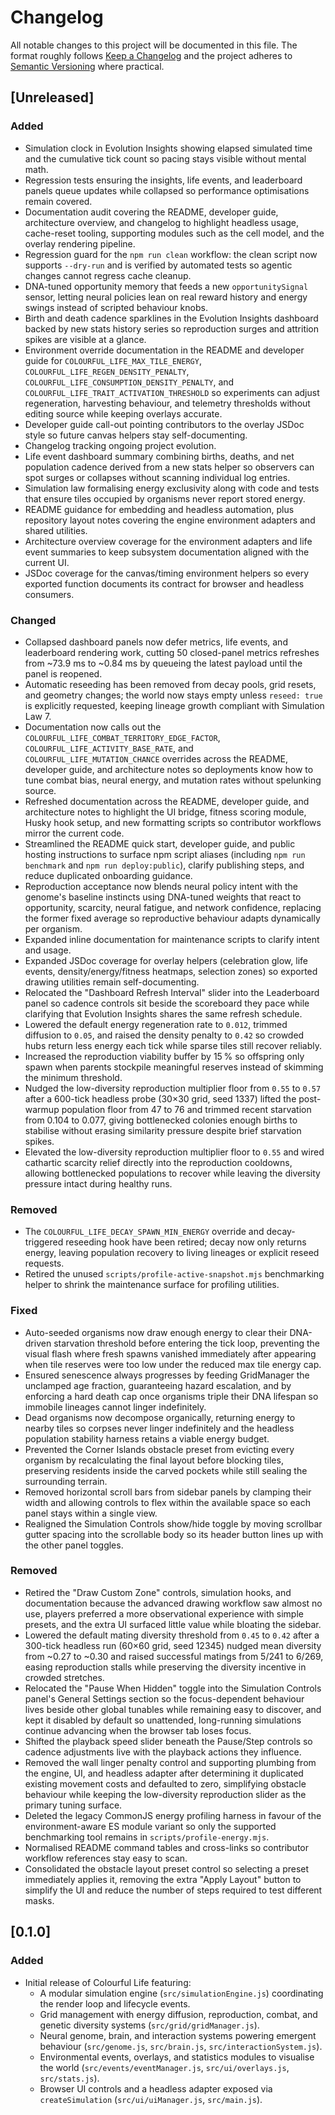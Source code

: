 # Changelog

All notable changes to this project will be documented in this file. The format
roughly follows [Keep a Changelog](https://keepachangelog.com/en/1.1.0/) and the
project adheres to [Semantic Versioning](https://semver.org/spec/v2.0.0.html)
where practical.

## [Unreleased]

### Added

- Simulation clock in Evolution Insights showing elapsed simulated time and the
  cumulative tick count so pacing stays visible without mental math.
- Regression tests ensuring the insights, life events, and leaderboard panels
  queue updates while collapsed so performance optimisations remain covered.
- Documentation audit covering the README, developer guide, architecture overview, and changelog to highlight headless usage, cache-reset tooling, supporting modules such as the cell model, and the overlay rendering pipeline.
- Regression guard for the `npm run clean` workflow: the clean script now supports `--dry-run` and is verified by automated tests so agentic changes cannot regress cache cleanup.
- DNA-tuned opportunity memory that feeds a new `opportunitySignal` sensor, letting neural policies lean on real reward history and energy swings instead of scripted behaviour knobs.
- Birth and death cadence sparklines in the Evolution Insights dashboard backed by new stats history series so reproduction surges and attrition spikes are visible at a glance.
- Environment override documentation in the README and developer guide for `COLOURFUL_LIFE_MAX_TILE_ENERGY`, `COLOURFUL_LIFE_REGEN_DENSITY_PENALTY`, `COLOURFUL_LIFE_CONSUMPTION_DENSITY_PENALTY`, and `COLOURFUL_LIFE_TRAIT_ACTIVATION_THRESHOLD` so experiments can adjust regeneration, harvesting behaviour, and telemetry thresholds without editing source while keeping overlays accurate.
- Developer guide call-out pointing contributors to the overlay JSDoc style so future canvas helpers stay self-documenting.
- Changelog tracking ongoing project evolution.
- Life event dashboard summary combining births, deaths, and net population cadence derived from a new stats helper so observers can spot surges or collapses without scanning individual log entries.
- Simulation law formalising energy exclusivity along with code and tests that ensure tiles occupied by organisms never report stored energy.
- README guidance for embedding and headless automation, plus repository layout notes covering the engine environment adapters and shared utilities.
- Architecture overview coverage for the environment adapters and life event summaries to keep subsystem documentation aligned with the current UI.
- JSDoc coverage for the canvas/timing environment helpers so every exported function documents its contract for browser and headless consumers.

### Changed

- Collapsed dashboard panels now defer metrics, life events, and leaderboard
  rendering work, cutting 50 closed-panel metrics refreshes from ~73.9 ms to
  ~0.84 ms by queueing the latest payload until the panel is reopened.
- Automatic reseeding has been removed from decay pools, grid resets, and
  geometry changes; the world now stays empty unless `reseed: true` is
  explicitly requested, keeping lineage growth compliant with Simulation Law 7.
- Documentation now calls out the `COLOURFUL_LIFE_COMBAT_TERRITORY_EDGE_FACTOR`,
  `COLOURFUL_LIFE_ACTIVITY_BASE_RATE`, and `COLOURFUL_LIFE_MUTATION_CHANCE`
  overrides across the README, developer guide, and architecture notes so
  deployments know how to tune combat bias, neural energy, and mutation rates
  without spelunking source.
- Refreshed documentation across the README, developer guide, and architecture
  notes to highlight the UI bridge, fitness scoring module, Husky hook setup,
  and new formatting scripts so contributor workflows mirror the current code.
- Streamlined the README quick start, developer guide, and public hosting
  instructions to surface npm script aliases (including `npm run benchmark` and
  `npm run deploy:public`), clarify publishing steps, and reduce duplicated
  onboarding guidance.
- Reproduction acceptance now blends neural policy intent with the genome's
  baseline instincts using DNA-tuned weights that react to opportunity,
  scarcity, neural fatigue, and network confidence, replacing the former
  fixed average so reproductive behaviour adapts dynamically per organism.
- Expanded inline documentation for maintenance scripts to clarify intent and
  usage.
- Expanded JSDoc coverage for overlay helpers (celebration glow, life events,
  density/energy/fitness heatmaps, selection zones) so exported drawing
  utilities remain self-documenting.
- Relocated the "Dashboard Refresh Interval" slider into the Leaderboard panel
  so cadence controls sit beside the scoreboard they pace while clarifying that
  Evolution Insights shares the same refresh schedule.
- Lowered the default energy regeneration rate to `0.012`, trimmed diffusion to
  `0.05`, and raised the density penalty to `0.42` so crowded hubs return less
  energy each tick while sparse tiles still recover reliably.
- Increased the reproduction viability buffer by 15 % so offspring only spawn
  when parents stockpile meaningful reserves instead of skimming the minimum
  threshold.
- Nudged the low-diversity reproduction multiplier floor from `0.55` to `0.57`
  after a 600-tick headless probe (30×30 grid, seed 1337) lifted the post-
  warmup population floor from 47 to 76 and trimmed recent starvation from
  0.104 to 0.077, giving bottlenecked colonies enough births to stabilise
  without erasing similarity pressure despite brief starvation spikes.
- Elevated the low-diversity reproduction multiplier floor to `0.55` and wired
  cathartic scarcity relief directly into the reproduction cooldowns, allowing
  bottlenecked populations to recover while leaving the diversity pressure
  intact during healthy runs.

### Removed

- The `COLOURFUL_LIFE_DECAY_SPAWN_MIN_ENERGY` override and decay-triggered
  reseeding hook have been retired; decay now only returns energy, leaving
  population recovery to living lineages or explicit reseed requests.
- Retired the unused `scripts/profile-active-snapshot.mjs` benchmarking helper
  to shrink the maintenance surface for profiling utilities.

### Fixed

- Auto-seeded organisms now draw enough energy to clear their DNA-driven
  starvation threshold before entering the tick loop, preventing the visual
  flash where fresh spawns vanished immediately after appearing when tile
  reserves were too low under the reduced max tile energy cap.
- Ensured senescence always progresses by feeding GridManager the unclamped age
  fraction, guaranteeing hazard escalation, and by enforcing a hard death cap
  once organisms triple their DNA lifespan so immobile lineages cannot linger
  indefinitely.
- Dead organisms now decompose organically, returning energy to nearby tiles so
  corpses never linger indefinitely and the headless population stability
  harness retains a viable energy budget.
- Prevented the Corner Islands obstacle preset from evicting every organism by
  recalculating the final layout before blocking tiles, preserving residents
  inside the carved pockets while still sealing the surrounding terrain.
- Removed horizontal scroll bars from sidebar panels by clamping their width
  and allowing controls to flex within the available space so each panel stays
  within a single view.
- Realigned the Simulation Controls show/hide toggle by moving scrollbar
  gutter spacing into the scrollable body so its header button lines up with
  the other panel toggles.

### Removed

- Retired the "Draw Custom Zone" controls, simulation hooks, and documentation
  because the advanced drawing workflow saw almost no use, players preferred a
  more observational experience with simple presets, and the extra UI surfaced
  little value while bloating the sidebar.
- Lowered the default mating diversity threshold from `0.45` to `0.42` after a
  300-tick headless run (60×60 grid, seed 12345) nudged mean diversity from
  ~0.27 to ~0.30 and raised successful matings from 5/241 to 6/269, easing
  reproduction stalls while preserving the diversity incentive in crowded
  stretches.
- Relocated the "Pause When Hidden" toggle into the Simulation Controls panel's
  General Settings section so the focus-dependent behaviour lives beside other
  global tunables while remaining easy to discover, and kept it disabled by
  default so unattended, long-running simulations continue advancing when the
  browser tab loses focus.
- Shifted the playback speed slider beneath the Pause/Step controls so cadence
  adjustments live with the playback actions they influence.
- Removed the wall linger penalty control and supporting plumbing from the
  engine, UI, and headless adapter after determining it duplicated existing
  movement costs and defaulted to zero, simplifying obstacle behaviour while
  keeping the low-diversity reproduction slider as the primary tuning surface.
- Deleted the legacy CommonJS energy profiling harness in favour of the
  environment-aware ES module variant so only the supported benchmarking tool
  remains in `scripts/profile-energy.mjs`.
- Normalised README command tables and cross-links so contributor workflow references stay easy to scan.
- Consolidated the obstacle layout preset control so selecting a preset immediately applies it, removing the extra "Apply Layout" button to simplify the UI and reduce the number of steps required to test different masks.

## [0.1.0]

### Added

- Initial release of Colourful Life featuring:
  - A modular simulation engine (`src/simulationEngine.js`) coordinating the
    render loop and lifecycle events.
  - Grid management with energy diffusion, reproduction, combat, and genetic
    diversity systems (`src/grid/gridManager.js`).
  - Neural genome, brain, and interaction systems powering emergent behaviour
    (`src/genome.js`, `src/brain.js`, `src/interactionSystem.js`).
  - Environmental events, overlays, and statistics modules to visualise the
    world (`src/events/eventManager.js`, `src/ui/overlays.js`, `src/stats.js`).
  - Browser UI controls and a headless adapter exposed via `createSimulation`
    (`src/ui/uiManager.js`, `src/main.js`).
